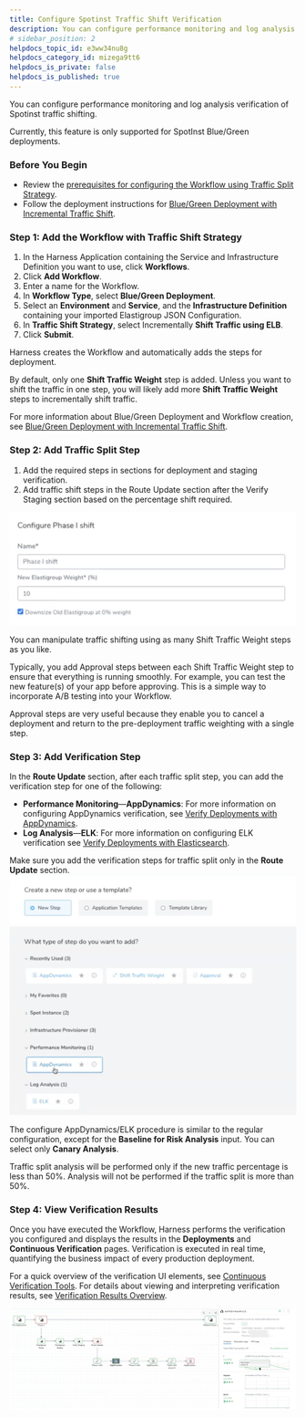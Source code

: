 ```yaml
---
title: Configure Spotinst Traffic Shift Verification
description: You can configure performance monitoring and log analysis verification of Spotinst traffic shifting. Currently, this feature is only supported for SpotInst Blue/Green deployments. In this topic --  Befo…
# sidebar_position: 2
helpdocs_topic_id: e3ww34nu8g
helpdocs_category_id: mizega9tt6
helpdocs_is_private: false
helpdocs_is_published: true
---
```


You can configure performance monitoring and log analysis verification of Spotinst traffic shifting. 

Currently, this feature is only supported for SpotInst Blue/Green deployments.



### Before You Begin

* Review the [prerequisites for configuring the Workflow using Traffic Split Strategy](ami-elastigroup.md#spotinst-prerequisites).
* Follow the deployment instructions for [Blue/Green Deployment with Incremental Traffic Shift](ami-elastigroup.md#blue-green-with-incremental-traffic-shift).

### Step 1: Add the Workflow with Traffic Shift Strategy

1. In the Harness Application containing the Service and Infrastructure Definition you want to use, click **Workflows**.
2. Click **Add Workflow**.
3. Enter a name for the Workflow.
4. In **Workflow Type**, select **Blue/Green Deployment**.
5. Select an **Environment** and **Service**, and the **Infrastructure Definition** containing your imported Elastigroup JSON Configuration.
6. In **Traffic Shift Strategy**, select Incrementally **Shift Traffic using ELB**.
7. Click **Submit**.

Harness creates the Workflow and automatically adds the steps for deployment.

By default, only one **Shift Traffic Weight** step is added. Unless you want to shift the traffic in one step, you will likely add more **Shift Traffic Weight** steps to incrementally shift traffic.

For more information about Blue/Green Deployment and Workflow creation, see [Blue/Green Deployment with Incremental Traffic Shift](ami-elastigroup.md#blue-green-with-incremental-traffic-shift).

### Step 2: Add Traffic Split Step

1. Add the required steps in sections for deployment and staging verification.
2. Add traffic shift steps in the Route Update section after the Verify Staging section based on the percentage shift required.

![](./static/configure-traffic-split-verification-00.png)

You can manipulate traffic shifting using as many Shift Traffic Weight steps as you like.

Typically, you add Approval steps between each Shift Traffic Weight step to ensure that everything is running smoothly. For example, you can test the new feature(s) of your app before approving. This is a simple way to incorporate A/B testing into your Workflow.

Approval steps are very useful because they enable you to cancel a deployment and return to the pre-deployment traffic weighting with a single step.

### Step 3: Add Verification Step

In the **Route Update** section, after each traffic split step, you can add the verification step for one of the following:

* **Performance Monitoring**—**AppDynamics**: For more information on configuring AppDynamics verification, see [Verify Deployments with AppDynamics](https://docs.harness.io/article/ehezyvz163-3-verify-deployments-with-app-dynamics).
* **Log Analysis**—**ELK**: For more information on configuring ELK verification see [Verify Deployments with Elasticsearch](https://docs.harness.io/article/e2eghvcyas-3-verify-deployments-with-elasticsearch).

Make sure you add the verification steps for traffic split only in the **Route Update** section.![](./static/configure-traffic-split-verification-01.png)

The configure AppDynamics/ELK procedure is similar to the regular configuration, except for the **Baseline for Risk Analysis** input. You can select only **Canary Analysis**.

Traffic split analysis will be performed only if the new traffic percentage is less than 50%. Analysis will not be performed if the traffic split is more than 50%.

### Step 4: View Verification Results

Once you have executed the Workflow, Harness performs the verification you configured and displays the results in the **Deployments** and **Continuous Verification** pages. Verification is executed in real time, quantifying the business impact of every production deployment.

For a quick overview of the verification UI elements, see [Continuous Verification Tools](https://docs.harness.io/article/xldc13iv1y-meet-harness#continuous_verification_tools). For details about viewing and interpreting verification results, see [Verification Results Overview](https://docs.harness.io/article/2la30ysdz7-deployment-verification-results).

![](./static/configure-traffic-split-verification-02.png)